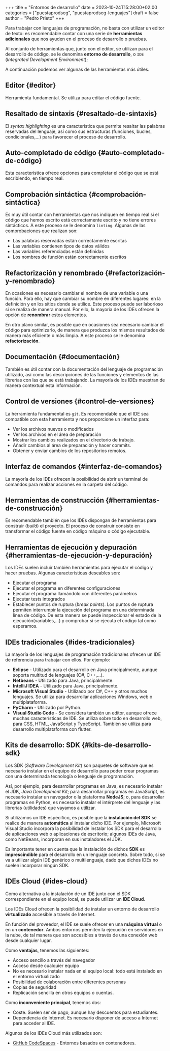 +++
title = "Entornos de desarrollo"
date = 2023-10-24T15:28:00+02:00
categories = ["puestaprodseg", "puestaprodseg-lenguajes"]
draft = false
author = "Pedro Prieto"
+++

Para trabajar con lenguajes de programación, no basta con utilizar un editor de texto: es recomendable contar con una serie de **herramientas adicionales** que nos ayuden en el proceso de desarrollo o pruebas.

<!--more-->

Al conjunto de herramientas que, junto con el editor, se utilizan para el desarrollo de código, se le denomina **entorno de desarrollo**, o `IDE` (_Integrated Development Environment_);

A continuación podemos ver algunas de las herramientas más útiles.


## Editor {#editor}

Herramienta fundamental. Se utiliza para editar el código fuente.


## Resaltado de sintaxis {#resaltado-de-sintaxis}

El _syntax highlighting_ es una característica que permite resaltar las palabras reservadas del lenguaje, así como sus estructuras (funciones, bucles, condicionales,...) para favorecer el proceso de desarrollo.


## Auto-completado de código {#auto-completado-de-código}

Esta característica ofrece opciones para completar el código que se está escribiendo, en tiempo real.


## Comprobación sintáctica {#comprobación-sintáctica}

Es muy útil contar con herramientas que nos indiquen en tiempo real si el código que hemos escrito está correctamente escrito y no tiene errores sintácticos. A este proceso se le denomina `linting`. Algunas de las comprobaciones que realizan son:

-   Las palabras reservadas están correctamente escritas
-   Las variables contienen tipos de datos válidos
-   Las variables referenciadas están definidas
-   Los nombres de función están correctamente escritos


## Refactorización y renombrado {#refactorización-y-renombrado}

En ocasiones es necesario cambiar el nombre de una variable o una función. Para ello, hay que cambiar su nombre en diferentes lugares: en la definición y en los sitios donde se utilice. Este proceso puede ser laborioso si se realiza de manera manual. Por ello, la mayoría de los IDEs ofrecen la opción de **renombrar** estos elementos.

En otro plano similar, es posible que en ocasiones sea necesario cambiar el código para optimizarlo, de manera que produzca los mismos resultados de manera más eficiente o más limpia. A este proceso se le denomina **refactorización**.


## Documentación {#documentación}

También es útil contar con la documentación del lenguaje de programación utilizado, así como las descripciones de las funciones y elementos de las librerías con las que se está trabajando. La mayoría de los IDEs muestran de manera contextual esta información.


## Control de versiones {#control-de-versiones}

La herramienta fundamental es `git`. Es recomendable que el IDE sea compatible con esta herramienta y nos proporcione un interfaz para:

-   Ver los archivos nuevos o modificados
-   Ver los archivos en el área de preparación
-   Mostrar los cambios realizados en el directorio de trabajo.
-   Añadir cambios al área de preparación y hacer commits.
-   Obtener y enviar cambios de los repositorios remotos.


## Interfaz de comandos {#interfaz-de-comandos}

La mayoría de los IDEs ofrecen la posibilidad de abrir un terminal de comandos para realizar acciones en la carpeta del código.


## Herramientas de construcción {#herramientas-de-construcción}

Es recomendable también que los IDEs dispongan de herramientas para construir (_build_) el proyecto. El proceso de construir consiste en transformar el código fuente en código máquina o código ejecutable.


## Herramientas de ejecución y depuración {#herramientas-de-ejecución-y-depuración}

Los IDEs suelen incluir también herramientas para ejecutar el código y hacer pruebas. Algunas características deseables son:

-   Ejecutar el programa
-   Ejecutar el programa en diferentes configuraciones
-   Ejecutar el programa llamándolo con diferentes parámetros
-   Ejecutar tests integrados
-   Establecer puntos de ruptura (_break points_). Los puntos de ruptura permiten interrumpir la ejecución del programa en una determinada línea de código. De esta manera se puede inspeccionar el estado de la ejecución(variables,...) y comprobar si se ejecuta el código tal como esperamos.


## IDEs tradicionales {#ides-tradicionales}

La mayoría de los lenguajes de programación tradicionales ofrecen un IDE de referencia para trabajar con ellos. Por ejemplo:

-   **Eclipse** - Utilizado para el desarrollo en Java principalmente, aunque soporta multitud de lenguajes (C#, C++,...).
-   **Netbeans** - Utilizado para Java, principalmente.
-   **IntelliJ IDEA** - Utilizado para Java, principalmente.
-   **Microsoft Visual Studio** - Utilizado por C#, C++ y otros muchos lenguajes. Se utiliza para desarrollar aplicaciones Windows, web o multiplataforma.
-   **PyCharm** - Utilizado por Python.
-   **Visual Studio Code** - Se considera también un editor, aunque ofrece muchas características de IDE. Se utiliza sobre todo en desarrollo web, para CSS, HTML, JavaScript y TypeScript. También se utiliza para desarrollo multiplataforma con flutter.


## Kits de desarrollo: SDK {#kits-de-desarrollo-sdk}

Los SDK (_Software Development Kit_) son paquetes de software que es necesario instalar en el equipo de desarrollo para poder crear programas con una determinada tecnología o lenguaje de programación.

Así, por ejemplo, para desarrollar programas en Java, es necesario instalar el JDK, _Java Development Kit_; para desarrollar programas en JavaScript, es necesario instalar un navegador o la plataforma **NodeJS**; o, para desarrollar programas en Python, es necesario instalar el intérprete del lenguaje y las librerías (utilidades) que vayamos a utilizar.

Si utilizamos un IDE específico, es posible que la **instalación del SDK** se realice de manera **automática** al instalar dicho IDE. Por ejemplo, Microsoft Visual Studio incorpora la posibilidad de instalar los SDK para el desarrollo de aplicaciones web o aplicaciones de escritorio; algunos IDEs de Java, como NetBeans, incorporan en sus instaladores el JDK.

Es importante tener en cuenta que la instalación de dichos **SDK** es **imprescindible** para el desarrollo en un lenguaje concreto. Sobre todo, si se va a utilizar algún IDE genérico o multilenguaje, dado que dichos IDEs no suelen incorporar ningún SDK.


## IDEs Cloud {#ides-cloud}

Como alternativa a la instalación de un IDE junto con el SDK correspondiente en el equipo local, se puede utilizar un **IDE Cloud**.

Los IDEs Cloud ofrecen la posibilidad de instalar un entorno de desarrollo **virtualizado** accesible a través de Internet.

En función del proveedor, el IDE se suele ofrecer en una **máquina virtual** o en un **contenedor**. Ambos entornos permiten la ejecución en servidores en la nube, de tal manera que son accesibles a través de una conexión web desde cualquier lugar.

Como **ventajas**, tenemos las siguientes:

-   Acceso sencillo a través del navegador
-   Acceso desde cualquier equipo
-   No es necesario instalar nada en el equipo local: todo está instalado en el entorno virtualizado
-   Posibilidad de colaboración entre diferentes personas
-   Copias de seguridad
-   Replicación sencilla en otros equipos o cuentas.

Como **inconveniente principal**, tenemos dos:

-   Coste. Suelen ser de pago, aunque hay descuentos para estudiantes.
-   Dependencia de Internet. Es necesario disponer de acceso a Internet para acceder al IDE.

Algunos de los IDEs Cloud más utilizados son:

-   [GitHub CodeSpaces](https://github.com/features/codespaces) - Entornos basados en contenedores.
